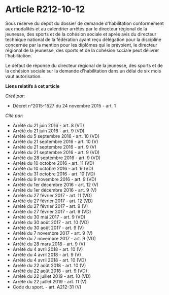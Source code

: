 # Article R212-10-12

Sous réserve du dépôt du dossier de demande d'habilitation conformément aux modalités et au calendrier arrêtés par le
directeur régional de la jeunesse, des sports et de la cohésion sociale et après avis du directeur technique national de la
fédération ayant reçu délégation pour la discipline concernée par la mention pour les diplômes qui le prévoient, le directeur
régional de la jeunesse, des sports et de la cohésion sociale peut délivrer l'habilitation. 

Le défaut de réponse du directeur régional de la jeunesse, des sports et de la cohésion sociale sur la demande d'habilitation
dans un délai de six mois vaut autorisation.

**Liens relatifs à cet article**

_Créé par_:

  - Décret n°2015-1527 du 24 novembre 2015 - art. 1

_Cité par_:

  - Arrêté du 21 juin 2016 - art. 8 (VT)
  - Arrêté du 21 juin 2016 - art. 9 (VD)
  - Arrêté du 5 septembre 2016 - art. 10 (VD)
  - Arrêté du 21 septembre 2016 - art. 10 (V)
  - Arrêté du 21 septembre 2016 - art. 9 (V)
  - Arrêté du 21 septembre 2016 - art. 9 (VD)
  - Arrêté du 28 septembre 2016 - art. 9 (VD)
  - Arrêté du 10 octobre 2016 - art. 11 (VD)
  - Arrêté du 10 octobre 2016 - art. 9 (VD)
  - Arrêté du 31 octobre 2016 - art. 10 (VD)
  - Arrêté du 9 novembre 2016 - art. 9 (VD)
  - Arrêté du 1er décembre 2016 - art. 12 (V)
  - Arrêté du 1er décembre 2016 - art. 9 (V)
  - Arrêté du 27 février 2017 - art. 11 (VD)
  - Arrêté du 27 février 2017 - art. 12 (VD)
  - Arrêté du 27 février 2017 - art. 9 (V)
  - Arrêté du 27 février 2017 - art. 9 (VD)
  - Arrêté du 30 mai 2017 - art. 9 (VD)
  - Arrêté du 30 août 2017 - art. 10 (VD)
  - Arrêté du 30 août 2017 - art. 9 (V)
  - Arrêté du 7 novembre 2017 - art. 9 (V)
  - Arrêté du 7 novembre 2017 - art. 9 (VD)
  - Arrêté du 28 mars 2018 - art. 9 (V)
  - Arrêté du 4 avril 2018 - art. 10 (V)
  - Arrêté du 4 avril 2018 - art. 9 (V)
  - Arrêté du 4 avril 2018 - art. 10 (VD)
  - Arrêté du 22 août 2018 - art. 10 (V)
  - Arrêté du 22 août 2018 - art. 9 (VD)
  - Arrêté du 22 juillet 2019 - art. 10 (VD)
  - Arrêté du 22 juillet 2019 - art. 11 (V)
  - Code du sport. - art. A212-31 (V)
